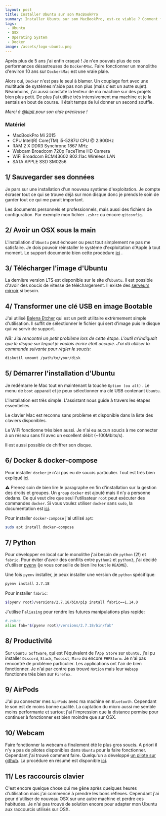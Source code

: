 ```yaml
---
layout: post
title: Installer Ubuntu sur son MacBookPro
summary: Installer Ubuntu sur son MacBookPro, est-ce viable ? Comment faire ?
tags:
 - Ubuntu
 - OSX
 - Operating System
 - Docker
image: /assets/logo-ubuntu.png
---
```


Après plus de 5 ans j'ai enfin craqué ! Je n'en pouvais plus de ces performances désastreuses de `Docker4Mac`. Faire fonctionner un monolithe d'environ 10 ans sur `Docker4Mac` est une vraie plaie.

Alors oui, `Docker` n'est pas le seul à blamer. Un couplage fort avec une multitude de systèmes n'aide pas non plus (mais c'est un autre sujet). Néanmoins, j'ai aussi constaté la lenteur de ma machine sur des projets bien plus petit. De plus j'ai utilisé très intensivement ma machine et je la sentais en bout de course. Il était temps de lui donner un second souffle.

*Merci à [@kipit](https://twitter.com/rcasagraude) pour son aide précieuse !*

### Matériel

- MacBookPro Mi 2015
- CPU Intel(R) Core(TM) i5-5287U CPU @ 2.90GHz
- RAM 2 X DDR3 Synchrone 1867 MHz
- Webcam Broadcom 720p FaceTime HD Camera
- WiFi Broadcom BCM43602 802.11ac Wireless LAN
- SATA APPLE SSD SM0256

## 1/ Sauvegarder ses données

Je pars sur une installation d'un nouveau système d'exploitation. Je compte écraser tout ce qui se trouve déjà sur mon disque donc je prends le soin de garder tout ce qui me parait important.

Les documents personnels et professionnels, mais aussi des fichiers de configuration. Par exemple mon fichier `.zshrc` ou encore `gitconfig.`

## 2/ Avoir un OSX sous la main

L'installation d'`Ubuntu` peut échouer ou peut tout simplement ne pas me satisfaire. Je dois pouvoir réinstaller le système d'exploitation d'Apple à tout moment. Le support documente bien cette procédure [ici](https://support.apple.com/en-us/HT201372) .

## 3/ Télécharger l'image d'Ubuntu

La dernière version LTS est disponible sur le site d'`Ubuntu`. Il est possible d'avoir des soucis de vitesse de téléchargement. Il existe des [serveurs mirroir](https://launchpad.net/ubuntu/+cdmirrors) si besoin.

## 4/ Transformer une clé USB en image Bootable

J'ai utilisé [Balena Etcher](https://www.balena.io/etcher/) qui est un petit utilitaire extrèmement simple d'utilisation. Il suffit de sélectionner le fichier qui sert d'image puis le disque qui va servir de support.

*NB: J'ai rencontré un petit problème lors de cette étape. L'outil m'indiquait que le disque sur lequel je voulais écrire était occupé. J'ai dû utiliser la commande suivante pour régler le soucis:*

```bash
diskutil umount /path/to/your/disk
```

## 5/ Démarrer l'installation d'Ubuntu

Je redémarre le Mac tout en maintenant la touche `Option (ou alt).` Le menu de `boot` apparait et je peux sélectionner ma clé USB contenant `Ubuntu`.

L'installation est très simple. L'assistant nous guide à travers les étapes essentielles.

Le clavier Mac est reconnu sans problème et disponible dans la liste des claviers disponibles.

Le WiFi fonctionne très bien aussi. Je n'ai eu aucun soucis à me connecter à un réseau sans fil avec un excellent débit (\~100Mbits/s).

Il est aussi possible de chiffrer son disque.

## 6/ Docker & docker-compose

Pour installer `docker` je n'ai pas eu de soucis particulier. Tout est très bien expliqué [ici](https://docs.docker.com/engine/install/ubuntu/#install-using-the-repository). 

⚠️ Prenez soin de bien lire le paragraphe en fin d'installation sur la gestion des droits et groupes. Un `group` `docker` est ajouté mais il n'y a personne dedans. Ce qui veut dire que seul l'utilisateur `root` peut exécuter des commandes `docker`. Si vous voulez utiliser `docker` sans `sudo`, la documentation est [ici](https://docs.docker.com/engine/install/linux-postinstall/).

Pour installer `docker-compose` j'ai utilisé `apt`:

```bash
sudo apt install docker-compose
```

## 7/ Python

Pour développer en local sur le monolithe j'ai besoin de `python` (2!) et `fabric`. Pour éviter d'avoir des conflits entre `python2` et `python3`, j'ai décidé d'utiliser [pyenv](https://github.com/pyenv/pyenv#the-automatic-installer) (je vous conseille de bien lire tout le `README`).

Une fois `pyenv` installer, je peux installer une version de `python` spécifique:

```bash
pyenv install 2.7.18
```

Pour installer `fabric`:

```bash
$(pyenv root)/versions/2.7.18/bin/pip install fabric==1.14.0
```

J'utilise l'`aliasing` pour rendre les futures manipulations plus rapide:

```bash
#.zshrc
alias fab="$(pyenv root)/versions/2.7.18/bin/fab"
```

## 8/ Productivité

Sur `Ubuntu Software`, qui est l'équivalent de l'`App Store` sur `Ubuntu,` j'ai pu installer `Discord`, `Slack`, `Todoist`, `Miro` ou encore `PHPStorm`. Je n'ai pas rencontré de problème particulier. Les applications ont l'air de bien fonctionner. Je n'ai par contre pas trouvé `Notion` mais leur `Webapp` fonctionne très bien sur `Firefox`.

## 9/ AirPods

J'ai pu connecter mes `AirPods` avec ma machine en `Bluetooth`. Cependant le son est de moins bonne qualité. La captation du micro aussi me semble moins performante et surtout j'ai l'impression que la distance permise pour continuer à fonctionner est bien moindre que sur OSX. 

## 10/ Webcam

Faire fonctionner la webcam a finalement été le plus gros soucis. A priori il n'y a pas de pilotes disponibles dans `Ubuntu` pour la faire fonctionner. Cependant j'ai trouvé comment faire. Quelqu'un a développé [un pilote sur github](https://github.com/patjak/bcwc_pcie/wiki/Get-Started). La procédure en résumé est disponible [ici](https://askubuntu.com/a/1215628).

## 11/ Les raccourcis clavier

C'est encore quelque chose qui me gêne après quelques heures d'utilisation mais j'ai commencé à prendre les bons réflexes. Cependant j'ai peur d'utiliser de nouveau OSX sur une autre machine et perdre ces habitudes. Je n'ai pas trouvé de solution encore pour adapter mon Ubuntu aux raccourcis utilisés sur OSX.